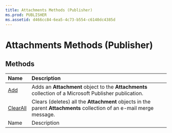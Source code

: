 ```yaml
---
title: Attachments Methods (Publisher)
ms.prod: PUBLISHER
ms.assetid: d466cc84-6ea5-4c73-b554-c6140dc4385d
---
```



# Attachments Methods (Publisher)

## Methods



|**Name**|**Description**|
|:-----|:-----|
| [Add](attachments-add-method-publisher.md)|Adds an  **Attachment** object to the **Attachments** collection of a Microsoft Publisher publication.|
| [ClearAll](attachments-clearall-method-publisher.md)|Clears (deletes) all the  **Attachment** objects in the parent **Attachments** collection of an e-mail merge message.|
|Name|Description|


